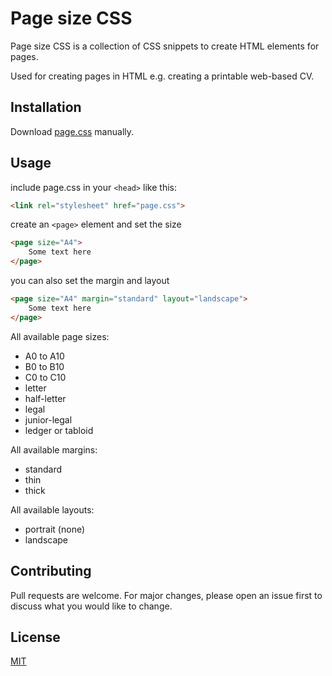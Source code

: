# Page size CSS

Page size CSS is a collection of CSS snippets to create HTML elements for pages. 

Used for creating pages in HTML e.g. creating a printable web-based CV.

## Installation

Download [page.css](page.css) manually.

## Usage

include page.css in your `<head>` like this:

```html
<link rel="stylesheet" href="page.css">
```

create an `<page>` element and set the size

```html
<page size="A4">
    Some text here
</page>
```

you can also set the margin and layout
```html
<page size="A4" margin="standard" layout="landscape">
    Some text here
</page>
```

All available page sizes:

* A0 to A10
* B0 to B10
* C0 to C10
* letter
* half-letter
* legal
* junior-legal
* ledger or tabloid

All available margins:

* standard
* thin
* thick

All available layouts:

* portrait (none)
* landscape

## Contributing
Pull requests are welcome. For major changes, please open an issue first to discuss what you would like to change.

## License
[MIT](LICENSE)